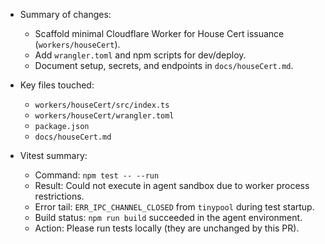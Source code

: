 - Summary of changes:
  - Scaffold minimal Cloudflare Worker for House Cert issuance (`workers/houseCert`).
  - Add `wrangler.toml` and npm scripts for dev/deploy.
  - Document setup, secrets, and endpoints in `docs/houseCert.md`.

- Key files touched:
  - `workers/houseCert/src/index.ts`
  - `workers/houseCert/wrangler.toml`
  - `package.json`
  - `docs/houseCert.md`

- Vitest summary:
  - Command: `npm test -- --run`
  - Result: Could not execute in agent sandbox due to worker process restrictions.
  - Error tail: `ERR_IPC_CHANNEL_CLOSED` from `tinypool` during test startup.
  - Build status: `npm run build` succeeded in the agent environment.
  - Action: Please run tests locally (they are unchanged by this PR).

